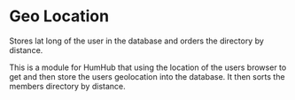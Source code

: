# Geo Location

Stores lat long of the user in the database and orders the directory by distance. 

This is a module for HumHub that using the location of the users browser to get and then store the users geolocation into the database. It then sorts the members directory by distance. 



